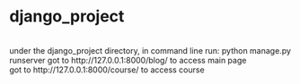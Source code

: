 # django_project
<br>
under the django_project directory, in command line run: python manage.py runserver
got to http://127.0.0.1:8000/blog/ to access main page
<br>
got to http://127.0.0.1:8000/course/ to access course

